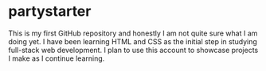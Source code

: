 # partystarter
This is my first GitHub repository and honestly I am not quite sure what I am doing yet.  I have been learning HTML and CSS as the initial step in studying full-stack web development.  I plan to use this account to showcase projects I make as I continue learning.

